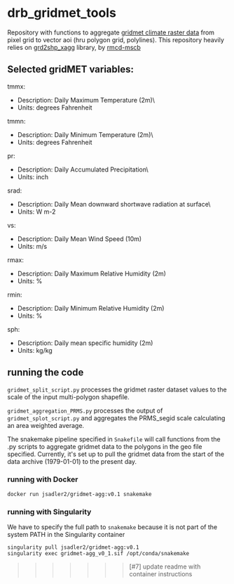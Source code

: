 # drb_gridmet_tools

Repository with functions to aggregate [gridmet climate raster data](https://www.climatologylab.org/gridmet.html) from pixel grid to vector aoi (hru polygon grid, polylines). This repository heavily relies on [grd2shp_xagg](https://github.com/rmcd-mscb/grd2shp_xagg) library, by [rmcd-mscb](https://github.com/rmcd-mscb)


## Selected gridMET variables: 

tmmx:
* Description: Daily Maximum Temperature (2m)\
* Units: degrees Fahrenheit

tmmn: 
* Description: Daily Minimum Temperature (2m)\
* Units: degrees Fahrenheit
       
pr: 
* Description: Daily Accumulated Precipitation\
* Units: inch

srad: 
* Description: Daily Mean downward shortwave radiation at surface\
* Units: W m-2
      
vs:
* Description: Daily Mean Wind Speed (10m) 
* Units: m/s

rmax:
* Description: Daily Maximum Relative Humidity (2m) 
* Units: %
      
rmin:
* Description: Daily Minimum Relative Humidity (2m) 
* Units: %

sph:
* Description: Daily mean specific humidity (2m)
* Units: kg/kg


## running the code
`gridmet_split_script.py` processes the gridmet raster dataset values to the scale of the input multi-polygon shapefile.

`gridmet_aggregation_PRMS.py` processes the output of `gridmet_splot_script.py` and aggregates the PRMS_segid scale calculating an area weighted average. 

The snakemake pipeline specified in `Snakefile` will call functions from the .py scripts to aggregate gridmet data to the polygons in the geo file specified. Currently, it's set up to pull the gridmet data from the start of the data archive (1979-01-01) to the present day.

### running with Docker
```
docker run jsadler2/gridmet-agg:v0.1 snakemake
```

### running with Singularity
We have to specify the full path to `snakemake` because it is not part of the system PATH in the Singularity container
```
singularity pull jsadler2/gridmet-agg:v0.1
singularity exec gridmet-agg_v0_1.sif /opt/conda/snakemake
```
>>>>>>> [#7] update readme with container instructions
